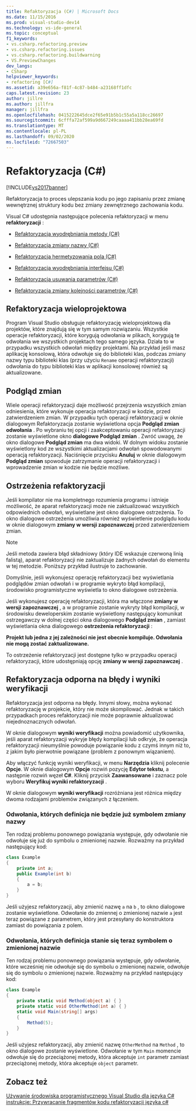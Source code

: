 ```yaml
---
title: Refaktoryzacja (C#) | Microsoft Docs
ms.date: 11/15/2016
ms.prod: visual-studio-dev14
ms.technology: vs-ide-general
ms.topic: conceptual
f1_keywords:
- vs.csharp.refactoring.preview
- vs.csharp.refactoring.issues
- vs.csharp.refactoring.buildwarning
- VS.PreviewChanges
dev_langs:
- CSharp
helpviewer_keywords:
- refactoring [C#]
ms.assetid: a39e656a-f81f-4c87-b484-a23168ff1dfc
caps.latest.revision: 23
author: jillre
ms.author: jillfra
manager: jillfra
ms.openlocfilehash: 0415222645dce2f65e91b5b1c55a5a118cc26697
ms.sourcegitcommit: 6cfffa72af599a9d667249caaaa411bb28ea69fd
ms.translationtype: MT
ms.contentlocale: pl-PL
ms.lasthandoff: 09/02/2020
ms.locfileid: "72667503"
---
```

# <a name="refactoring-c"></a>Refaktoryzacja (C#)
[!INCLUDE[vs2017banner](../includes/vs2017banner.md)]

Refaktoryzacja to proces ulepszania kodu po jego zapisaniu przez zmianę wewnętrznej struktury kodu bez zmiany zewnętrznego zachowania kodu.

 Visual C# udostępnia następujące polecenia refaktoryzacji w menu **refaktoryzacji** :

- [Refaktoryzacja wyodrębniania metody (C#)](../csharp-ide/extract-method-refactoring-csharp.md)

- [Refaktoryzacja zmiany nazwy (C#)](../csharp-ide/rename-refactoring-csharp.md)

- [Refaktoryzacja hermetyzowania pola (C#)](../csharp-ide/encapsulate-field-refactoring-csharp.md)

- [Refaktoryzacja wyodrębniania interfejsu (C#)](../csharp-ide/extract-interface-refactoring-csharp.md)

- [Refaktoryzacja usuwania parametrów (C#)](../csharp-ide/remove-parameters-refactoring-csharp.md)

- [Refaktoryzacja zmiany kolejności parametrów (C#)](../csharp-ide/reorder-parameters-refactoring-csharp.md)

## <a name="multi-project-refactoring"></a>Refaktoryzacja wieloprojektowa
 Program Visual Studio obsługuje refaktoryzację wieloprojektową dla projektów, które znajdują się w tym samym rozwiązaniu. Wszystkie operacje refaktoryzacji, które korygują odwołania w plikach, korygują te odwołania we wszystkich projektach tego samego języka. Działa to w przypadku wszystkich odwołań między projektami. Na przykład jeśli masz aplikację konsolową, która odwołuje się do biblioteki klas, podczas zmiany nazwy typu biblioteki klas (przy użyciu `Rename` operacji refaktoryzacji) odwołania do typu biblioteki klas w aplikacji konsolowej również są aktualizowane.

## <a name="changes-preview"></a>Podgląd zmian
 Wiele operacji refaktoryzacji daje możliwość przejrzenia wszystkich zmian odniesienia, które wykonuje operacja refaktoryzacji w kodzie, przed zatwierdzeniem zmian. W przypadku tych operacji refaktoryzacji w oknie dialogowym Refaktoryzacja zostanie wyświetlona opcja **Podgląd zmian odwołania** . Po wybraniu tej opcji i zaakceptowaniu operacji refaktoryzacji zostanie wyświetlone okno **dialogowe Podgląd zmian** . Zwróć uwagę, że okno dialogowe **Podgląd zmian** ma dwa widoki. W dolnym widoku zostanie wyświetlony kod ze wszystkimi aktualizacjami odwołań spowodowanymi operacją refaktoryzacji. Naciśnięcie przycisku **Anuluj** w oknie dialogowym **Podgląd zmian** spowoduje zatrzymanie operacji refaktoryzacji i wprowadzenie zmian w kodzie nie będzie możliwe.

## <a name="refactoring-warnings"></a>Ostrzeżenia refaktoryzacji
 Jeśli kompilator nie ma kompletnego rozumienia programu i istnieje możliwość, że aparat refaktoryzacji może nie zaktualizować wszystkich odpowiednich odwołań, wyświetlane jest okno dialogowe ostrzeżenia. To okno dialogowe ostrzeżenia umożliwia również wyświetlenie podglądu kodu w oknie dialogowym **zmiany w wersji zapoznawczej** przed zatwierdzeniem zmian.

> [!NOTE]
> Jeśli metoda zawiera błąd składniowy (który IDE wskazuje czerwoną linią falistą), aparat refaktoryzacji nie zaktualizuje żadnych odwołań do elementu w tej metodzie. Poniższy przykład ilustruje to zachowanie.

 Domyślnie, jeśli wykonujesz operację refaktoryzacji bez wyświetlania podglądów zmian odwołań i w programie wykryto błąd kompilacji, środowisko programistyczne wyświetla to okno dialogowe ostrzeżenia.

 Jeśli wykonujesz operację refaktoryzacji, która ma włączone **zmiany w wersji zapoznawczej** , a w programie zostanie wykryty błąd kompilacji, w środowisku deweloperskim zostanie wyświetlony następujący komunikat ostrzegawczy w dolnej części okna dialogowego **Podgląd zmian** , zamiast wyświetlania okna dialogowego **ostrzeżenia refaktoryzacji** :

 **Projekt lub jedna z jej zależności nie jest obecnie kompiluje. Odwołania nie mogą zostać zaktualizowane.**

 To ostrzeżenie refaktoryzacji jest dostępne tylko w przypadku operacji refaktoryzacji, które udostępniają opcję **zmiany w wersji zapoznawczej** .

## <a name="error-tolerant-refactoring-and-verification-results"></a>Refaktoryzacja odporna na błędy i wyniki weryfikacji
 Refaktoryzacja jest odporna na błędy. Innymi słowy, można wykonać refaktoryzację w projekcie, który nie może skompilować. Jednak w takich przypadkach proces refaktoryzacji nie może poprawnie aktualizować niejednoznacznych odwołań.

 W oknie dialogowym **wyniki weryfikacji** można powiadomić użytkownika, jeśli aparat refaktoryzacji wykryje błędy kompilacji lub odkryje, że operacja refaktoryzacji nieumyślnie powoduje powiązanie kodu z czymś innym niż to, z jakim było pierwotnie powiązane (problem z ponownym wiązaniem).

 Aby włączyć funkcję wyniki weryfikacji, w menu **Narzędzia** kliknij polecenie **Opcje**. W oknie dialogowym **Opcje** rozwiń pozycję **Edytor tekstu**, a następnie rozwiń węzeł **C#**. Kliknij przycisk **Zaawansowane** i zaznacz pole wyboru **Weryfikuj wyniki refaktoryzacji** .

 W oknie dialogowym **wyniki weryfikacji** rozróżniana jest różnica między dwoma rodzajami problemów związanych z łączeniem.

### <a name="references-whose-definition-will-no-longer-be-the-renamed-symbol"></a>Odwołania, których definicja nie będzie już symbolem zmiany nazwy
 Ten rodzaj problemu ponownego powiązania występuje, gdy odwołanie nie odwołuje się już do symbolu o zmienionej nazwie. Rozważmy na przykład następujący kod:

```csharp
class Example
{
    private int a;
    public Example(int b)
    {
        a = b;
    }
}
```

 Jeśli użyjesz refaktoryzacji, aby zmienić nazwę `a` na `b` , to okno dialogowe zostanie wyświetlone. Odwołanie do zmiennej o zmienionej nazwie `a` jest teraz powiązane z parametrem, który jest przesyłany do konstruktora zamiast do powiązania z polem.

### <a name="references-whose-definition-will-now-become-the-renamed-symbol"></a>Odwołania, których definicja stanie się teraz symbolem o zmienionej nazwie
 Ten rodzaj problemu ponownego powiązania występuje, gdy odwołanie, które wcześniej nie odwołuje się do symbolu o zmienionej nazwie, odwołuje się do symbolu o zmienionej nazwie. Rozważmy na przykład następujący kod:

```csharp
class Example
{
    private static void Method(object a) { }
    private static void OtherMethod(int a) { }
    static void Main(string[] args)
    {
        Method(5);
    }
}
```

 Jeśli użyjesz refaktoryzacji, aby zmienić nazwę `OtherMethod` na `Method` , to okno dialogowe zostanie wyświetlone. Odwołanie w tym `Main` momencie odwołuje się do przeciążonej metody, która akceptuje `int` parametr zamiast przeciążonej metody, która akceptuje `object` parametr.

## <a name="see-also"></a>Zobacz też
 [Używanie środowiska programistycznego Visual Studio dla języka C#](../csharp-ide/using-the-visual-studio-development-environment-for-csharp.md) [instrukcje: Przywracanie fragmentów kodu refaktoryzacji języka c#](../ide/how-to-restore-csharp-refactoring-snippets.md)